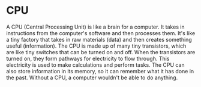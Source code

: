 # CPU

A CPU (Central Processing Unit) is like a brain for a computer. It takes in instructions from the computer's software and then processes them. It's like a tiny factory that takes in raw materials (data) and then creates something useful (information). The CPU is made up of many tiny transistors, which are like tiny switches that can be turned on and off. When the transistors are turned on, they form pathways for electricity to flow through. This electricity is used to make calculations and perform tasks. The CPU can also store information in its memory, so it can remember what it has done in the past. Without a CPU, a computer wouldn't be able to do anything.
